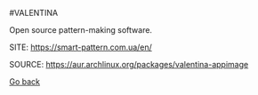 #VALENTINA

 Open source pattern-making software.

 SITE: https://smart-pattern.com.ua/en/

 SOURCE: https://aur.archlinux.org/packages/valentina-appimage

 [Go back](https://portable-linux-apps.github.io/apps.html)
